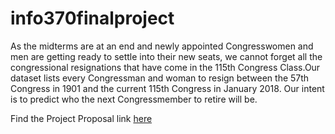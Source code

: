# info370finalproject

As the midterms are at an end and newly appointed Congresswomen and men are getting ready to settle into their new seats, we cannot forget all the congressional resignations that have come in the 115th Congress Class.Our dataset lists every Congressman and woman to resign between the 57th Congress in 1901 and the current 115th Congress in January 2018. Our intent is to predict who the next Congressmember to retire will be.


Find the Project Proposal link [here](https://shannongatta1.github.io/info370finalproject/)